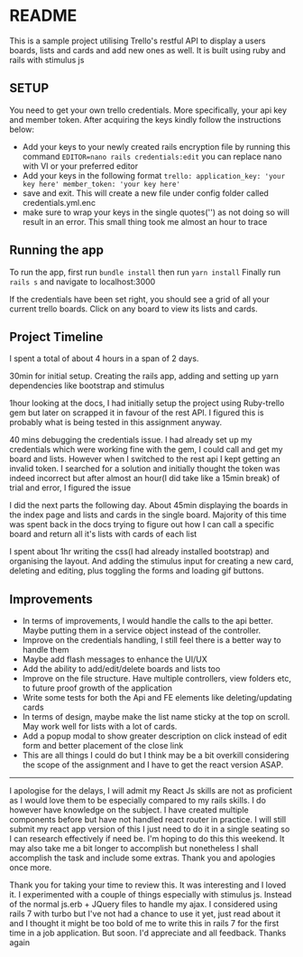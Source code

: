 # README

This is a sample project utilising Trello's restful API to display a users boards, lists and cards and add new ones as well. It is built using ruby and rails with
stimulus js

## SETUP

You need to get your own trello credentials. More specifically, your api key and
member token. After acquiring the keys kindly follow the instructions below:

<!-- - Delete the existing credentials.yml.enc as no master key to decrypt them will be provided. -->

- Add your keys to your newly created rails encryption file by running this command
  `EDITOR=nano rails credentials:edit` you can replace nano with VI or your preferred editor
- Add your keys in the following format
  `trello: application_key: 'your key here' member_token: 'your key here'`
- save and exit. This will create a new file under config folder called credentials.yml.enc
- make sure to wrap your keys in the single quotes('') as not doing so will result in an error. This small thing took me almost an hour to trace

## Running the app

To run the app, first run `bundle install` then run `yarn install`
Finally run `rails s` and navigate to localhost:3000

If the credentials have been set right, you should see a grid of all your current trello boards. Click on any board to view its lists and cards.

## Project Timeline

I spent a total of about 4 hours in a span of 2 days.

30min for initial setup. Creating the rails app, adding and setting up yarn dependencies like bootstrap and stimulus

1hour looking at the docs, I had initially setup the project using Ruby-trello gem but later on scrapped it in favour of the rest API. I figured this is probably what is being tested in this assignment anyway.

40 mins debugging the credentials issue. I had already set up my credentials which were working fine with the gem, I could call and get my board and lists. However when I switched to the rest api I kept getting an invalid token. I searched for a solution and initially thought the token was indeed incorrect but after almost an hour(I did take like a 15min break) of trial and error, I figured the issue

I did the next parts the following day. About 45min displaying the boards in the index page and lists and cards in the single board. Majority of this time was spent back in the docs trying to figure out how I can call a specific board and return all it's lists with cards of each list

I spent about 1hr writing the css(I had already installed bootstrap) and organising the layout. And adding the stimulus input for creating a new card, deleting and editing, plus toggling the forms and loading gif buttons.

## Improvements

- In terms of improvements, I would handle the calls to the api better. Maybe putting them in a service object instead of the controller.
- Improve on the credentials handling, I still feel there is a better way to handle them
- Maybe add flash messages to enhance the UI/UX
- Add the ability to add/edit/delete boards and lists too
- Improve on the file structure. Have multiple controllers, view folders etc, to future proof growth of the application
- Write some tests for both the Api and FE elements like deleting/updating cards
- In terms of design, maybe make the list name sticky at the top on scroll. May work well for lists with a lot of cards.
- Add a popup modal to show greater description on click instead of edit form and better placement of the close link
- This are all things I could do but I think may be a bit overkill considering the scope of the assignment and I have to get the react version ASAP.

---

I apologise for the delays, I will admit my React Js skills are not as proficient as I would love them to be especially compared to my rails skills. I do however have knowledge on the subject. I have created multiple components before but have not handled react router in practice. I will still submit my react app version of this I just need to do it in a single seating so I can research effectively if need be. I'm hoping to do this this weekend. It may also take me a bit longer to accomplish but nonetheless I shall accomplish the task and include some extras. Thank you and apologies once more.

Thank you for taking your time to review this. It was interesting and I loved it. I experimented with a couple of things especially with stimulus js. Instead of the normal js.erb + JQuery files to handle my ajax. I considered using rails 7 with turbo but I've not had a chance to use it yet, just read about it and I thought it might be too bold of me to write this in rails 7 for the first time in a job application. But soon. I'd appreciate and all feedback. Thanks again
